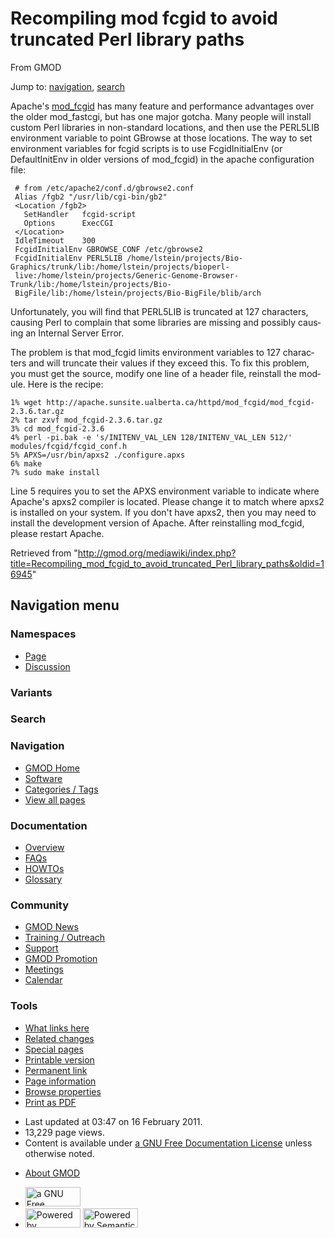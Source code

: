 <div id="mw-page-base" class="noprint">

</div>

<div id="mw-head-base" class="noprint">

</div>

<div id="content" class="mw-body" role="main">

<span id="top"></span>

<div id="mw-js-message" style="display:none;">

</div>



# <span dir="auto">Recompiling mod fcgid to avoid truncated Perl library paths</span>

<div id="bodyContent">

<div id="siteSub">

From GMOD

</div>

<div id="contentSub">

</div>

<div id="jump-to-nav" class="mw-jump">

Jump to: [navigation](#mw-navigation), [search](#p-search)

</div>

<div id="mw-content-text" class="mw-content-ltr" lang="en" dir="ltr">

Apache's
<a href="http://httpd.apache.org/mod_fcgid/" class="external text"
rel="nofollow">mod_fcgid</a> has many feature and performance advantages
over the older mod_fastcgi, but has one major gotcha. Many people will
install custom Perl libraries in non-standard locations, and then use
the PERL5LIB environment variable to point GBrowse at those locations.
The way to set environment variables for fcgid scripts is to use
FcgidInitialEnv (or DefaultInitEnv in older versions of mod_fcgid) in
the apache configuration file:

     # from /etc/apache2/conf.d/gbrowse2.conf
     Alias /fgb2 "/usr/lib/cgi-bin/gb2"
     <Location /fgb2>
       SetHandler   fcgid-script
       Options      ExecCGI
     </Location>
     IdleTimeout    300
     FcgidInitialEnv GBROWSE_CONF /etc/gbrowse2
     FcgidInitialEnv PERL5LIB /home/lstein/projects/Bio-Graphics/trunk/lib:/home/lstein/projects/bioperl-
     live:/home/lstein/projects/Generic-Genome-Browser-Trunk/lib:/home/lstein/projects/Bio-
     BigFile/lib:/home/lstein/projects/Bio-BigFile/blib/arch

Unfortunately, you will find that PERL5LIB is truncated at 127
characters, causing Perl to complain that some libraries are missing and
possibly causing an Internal Server Error.

The problem is that mod_fcgid limits environment variables to 127
characters and will truncate their values if they exceed this. To fix
this problem, you must get the source, modify one line of a header file,
reinstall the module. Here is the recipe:

    1% wget http://apache.sunsite.ualberta.ca/httpd/mod_fcgid/mod_fcgid-2.3.6.tar.gz
    2% tar zxvf mod_fcgid-2.3.6.tar.gz
    3% cd mod_fcgid-2.3.6
    4% perl -pi.bak -e 's/INITENV_VAL_LEN 128/INITENV_VAL_LEN 512/' modules/fcgid/fcgid_conf.h
    5% APXS=/usr/bin/apxs2 ./configure.apxs
    6% make
    7% sudo make install

Line 5 requires you to set the APXS environment variable to indicate
where Apache's apxs2 compiler is located. Please change it to match
where apxs2 is installed on your system. If you don't have apxs2, then
you may need to install the development version of Apache. After
reinstalling mod_fcgid, please restart Apache.

</div>

<div class="printfooter">

Retrieved from
"<http://gmod.org/mediawiki/index.php?title=Recompiling_mod_fcgid_to_avoid_truncated_Perl_library_paths&oldid=16945>"

</div>

<div id="catlinks" class="catlinks catlinks-allhidden">

</div>

<div class="visualClear">

</div>

</div>

</div>

<div id="mw-navigation">

## Navigation menu

<div id="mw-head">



<div id="left-navigation">

<div id="p-namespaces" class="vectorTabs" role="navigation"
aria-labelledby="p-namespaces-label">

### Namespaces

- <span id="ca-nstab-main"><a href="Recompiling_mod_fcgid_to_avoid_truncated_Perl_library_paths"
  accesskey="c" title="View the content page [c]">Page</a></span>
- <span id="ca-talk"><a
  href="http://gmod.org/mediawiki/index.php?title=Talk:Recompiling_mod_fcgid_to_avoid_truncated_Perl_library_paths&amp;action=edit&amp;redlink=1"
  accesskey="t"
  title="Discussion about the content page [t]">Discussion</a></span>

</div>

<div id="p-variants" class="vectorMenu emptyPortlet" role="navigation"
aria-labelledby="p-variants-label">

### 

### Variants[](#)

<div class="menu">

</div>

</div>

</div>

<div id="right-navigation">





</div>

<div id="p-search" role="search">

### Search

<div id="simpleSearch">

</div>

</div>

</div>

</div>

<div id="mw-panel">

<div id="p-logo" role="banner">

<a href="Main_Page"
style="background-image: url(../images/GMOD-cogs.png);"
title="Visit the main page"></a>

</div>

<div id="p-Navigation" class="portal" role="navigation"
aria-labelledby="p-Navigation-label">

### Navigation

<div class="body">

- <span id="n-GMOD-Home">[GMOD Home](Main_Page)</span>
- <span id="n-Software">[Software](GMOD_Components)</span>
- <span id="n-Categories-.2F-Tags">[Categories /
  Tags](Categories)</span>
- <span id="n-View-all-pages">[View all pages](Special:AllPages)</span>

</div>

</div>

<div id="p-Documentation" class="portal" role="navigation"
aria-labelledby="p-Documentation-label">

### Documentation

<div class="body">

- <span id="n-Overview">[Overview](Overview)</span>
- <span id="n-FAQs">[FAQs](Category:FAQ)</span>
- <span id="n-HOWTOs">[HOWTOs](Category:HOWTO)</span>
- <span id="n-Glossary">[Glossary](Glossary)</span>

</div>

</div>

<div id="p-Community" class="portal" role="navigation"
aria-labelledby="p-Community-label">

### Community

<div class="body">

- <span id="n-GMOD-News">[GMOD News](GMOD_News)</span>
- <span id="n-Training-.2F-Outreach">[Training /
  Outreach](Training_and_Outreach)</span>
- <span id="n-Support">[Support](Support)</span>
- <span id="n-GMOD-Promotion">[GMOD Promotion](GMOD_Promotion)</span>
- <span id="n-Meetings">[Meetings](Meetings)</span>
- <span id="n-Calendar">[Calendar](Calendar)</span>

</div>

</div>

<div id="p-tb" class="portal" role="navigation"
aria-labelledby="p-tb-label">

### Tools

<div class="body">

- <span id="t-whatlinkshere"><a
  href="Special:WhatLinksHere/Recompiling_mod_fcgid_to_avoid_truncated_Perl_library_paths"
  accesskey="j" title="A list of all wiki pages that link here [j]">What
  links here</a></span>
- <span id="t-recentchangeslinked"><a
  href="Special:RecentChangesLinked/Recompiling_mod_fcgid_to_avoid_truncated_Perl_library_paths"
  accesskey="k"
  title="Recent changes in pages linked from this page [k]">Related
  changes</a></span>
- <span id="t-specialpages"><a href="Special:SpecialPages" accesskey="q"
  title="A list of all special pages [q]">Special pages</a></span>
- <span id="t-print"><a
  href="http://gmod.org/mediawiki/index.php?title=Recompiling_mod_fcgid_to_avoid_truncated_Perl_library_paths&amp;printable=yes"
  rel="alternate" accesskey="p"
  title="Printable version of this page [p]">Printable version</a></span>
- <span id="t-permalink">[Permanent
  link](http://gmod.org/mediawiki/index.php?title=Recompiling_mod_fcgid_to_avoid_truncated_Perl_library_paths&oldid=16945 "Permanent link to this revision of the page")</span>
- <span id="t-info">[Page
  information](http://gmod.org/mediawiki/index.php?title=Recompiling_mod_fcgid_to_avoid_truncated_Perl_library_paths&action=info)</span>
- <span id="t-smwbrowselink"><a
  href="Special:Browse/Recompiling_mod_fcgid_to_avoid_truncated_Perl_library_paths"
  rel="smw-browse">Browse properties</a></span>
- <span id="t-pdf">[Print as
  PDF](http://gmod.org/mediawiki/index.php?title=Special:PdfPrint&page=Recompiling_mod_fcgid_to_avoid_truncated_Perl_library_paths)</span>

</div>

</div>

</div>

</div>

<div id="footer" role="contentinfo">

- <span id="footer-info-lastmod">Last updated at 03:47 on 16 February
  2011.</span>
- <span id="footer-info-viewcount">13,229 page views.</span>
- <span id="footer-info-copyright">Content is available under
  <a href="http://www.gnu.org/licenses/fdl-1.3.html" class="external"
  rel="nofollow">a GNU Free Documentation License</a> unless otherwise
  noted.</span>

<!-- -->

- <span id="footer-places-about">[About
  GMOD](GMOD:About "GMOD:About")</span>

<!-- -->

- <span id="footer-copyrightico">[<img src="http://www.gnu.org/graphics/gfdl-logo-small.png" width="88"
  height="31" alt="a GNU Free Documentation License" />](http://www.gnu.org/licenses/fdl-1.3.html)</span>
- <span id="footer-poweredbyico">[<img
  src="../mediawiki/skins/common/images/poweredby_mediawiki_88x31.png"
  width="88" height="31" alt="Powered by MediaWiki" />](http://www.mediawiki.org/)
  [<img
  src="../mediawiki/extensions/SemanticMediaWiki/resources/images/smw_button.png"
  width="88" height="31" alt="Powered by Semantic MediaWiki" />](https://www.semantic-mediawiki.org/wiki/Semantic_MediaWiki)</span>

<div style="clear:both">

</div>

</div>
